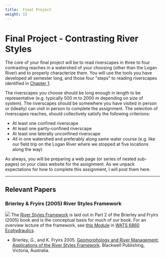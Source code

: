 ```yaml
---
title: 	Final Project
weight: 15
---
```

# Final Project - Contrasting River Styles


The core of your final project will be to read riverscapes in three to four contrasting reaches in a watershed of your choosing (other than the Logan River) and to properly characterize them.  You will use the tools you have developed all semester long, and those four "steps" to reading riverscapes identified in [Chapter 1](https://riverscapes.github.io/Fluvial-Geomorphology/Course_Topics/module-01.html). 

The riverscapes you choose should be long enough in length to be representative (e.g. typically 500 m to  2000 m depending on size of system). The riverscapes should be somewhere you have visited in person or (ideally) can visit in person to complete the assignment. The selection of riverscapes reaches, should collectively satisfy the following criterions:
-  At least one confined riverscape
-  At least one partly-confined riverscape 
-  At least one laterally unconfined riverscape
-  All in one watershed and preferably along same water course (e.g. like our field trip on the Logan River where we stopped at five locations along the way)

As always, you will be preparing a web page (or series of nested sub-pages) on your class website for the assignment. As we unpack expectations for how to complete this assignment, I will post them here. 




------


## Relevant Papers

### Brierley & Fryirs (2005) River Styles Framework

<a href="https://www.wiley.com/en-au/Geomorphology+and+River+Management%3A+Applications+of+the+River+Styles+Framework-p-9781405115162"><img class="float-right" src="{{ site.baseurl }}/assets/images/covers/RiverStyles.jpg"></a> 
The [River Styles Framework](https://riverstyles.com/) is laid out in Part 2 of the Brierley and Fryirs (2005) book and is the conceptual basis for much of our book. For an overview lecture of the framework, see [this Module](https://restoration-usu.github.io/Ecohydraulics/Modules/RiverStyles.html) in [WATS 6860 Ecohydraulics](https://restoration-usu.github.io/Ecohydraulics/).
- <a href="https://usu.instructure.com/courses/637781/files?preview=80717725"><i class="fa fa-file-pdf-o" aria-hidden="true"></i></a> Brierley, G., and K. Fryirs 2005. [Geomorphology and River Management: Applications of the River Styles Framework](https://www.wiley.com/en-au/Geomorphology+and+River+Management%3A+Applications+of+the+River+Styles+Framework-p-9781405115162). Blackwell Publishing, Victoria, Australia. 


